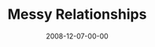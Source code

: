 ---
layout: message
category: message
series: "We Wish You A Messy Christmas"
title: "Messy Relationships"
date: 2008-12-07-00-00
message_id: 537
audio: "http://s3.amazonaws.com/crossroads-media/message/audio/messyxmas2.mp3"
audio-duration: "29:29"
notes-description: ""
notes: "http://s3.amazonaws.com/crossroads-media/documents/SN_12_06-07_08.pdf"
notes-title: "Messy Relationships (Study Notes)"
program: "http://s3.amazonaws.com/crossroads-media/documents/1206_07Program.pdf"
description: "Brian Tome discusses how Jesus' arrival creates a beautiful mess in our lives."
video: "http://s3.amazonaws.com/crossroads-media/message/video/MessyXmas2.mp4"
video-duration: "33:21"
video-image: "http://s3.amazonaws.com/crossroads-media/images/messyxmas2-still.jpg"
audio: "http://s3.amazonaws.com/crossroads-media/message/audio/messyxmas2.mp3"
audio-duration: "29:29"
explicit: false
---